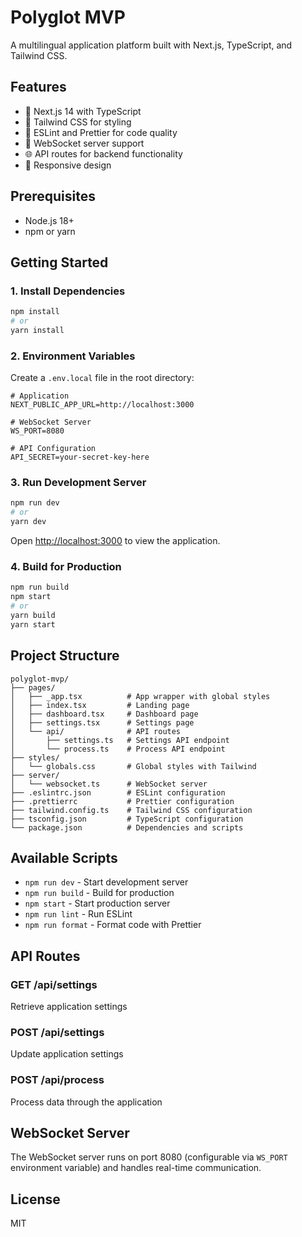 # Polyglot MVP

A multilingual application platform built with Next.js, TypeScript, and Tailwind CSS.

## Features

- 🚀 Next.js 14 with TypeScript
- 🎨 Tailwind CSS for styling
- 📝 ESLint and Prettier for code quality
- 🔌 WebSocket server support
- 🌐 API routes for backend functionality
- 📱 Responsive design

## Prerequisites

- Node.js 18+ 
- npm or yarn

## Getting Started

### 1. Install Dependencies

```bash
npm install
# or
yarn install
```

### 2. Environment Variables

Create a `.env.local` file in the root directory:

```env
# Application
NEXT_PUBLIC_APP_URL=http://localhost:3000

# WebSocket Server
WS_PORT=8080

# API Configuration
API_SECRET=your-secret-key-here
```

### 3. Run Development Server

```bash
npm run dev
# or
yarn dev
```

Open [http://localhost:3000](http://localhost:3000) to view the application.

### 4. Build for Production

```bash
npm run build
npm start
# or
yarn build
yarn start
```

## Project Structure

```
polyglot-mvp/
├── pages/
│   ├── _app.tsx          # App wrapper with global styles
│   ├── index.tsx         # Landing page
│   ├── dashboard.tsx     # Dashboard page
│   ├── settings.tsx      # Settings page
│   └── api/              # API routes
│       ├── settings.ts   # Settings API endpoint
│       └── process.ts    # Process API endpoint
├── styles/
│   └── globals.css       # Global styles with Tailwind
├── server/
│   └── websocket.ts      # WebSocket server
├── .eslintrc.json        # ESLint configuration
├── .prettierrc           # Prettier configuration
├── tailwind.config.ts    # Tailwind CSS configuration
├── tsconfig.json         # TypeScript configuration
└── package.json          # Dependencies and scripts
```

## Available Scripts

- `npm run dev` - Start development server
- `npm run build` - Build for production
- `npm start` - Start production server
- `npm run lint` - Run ESLint
- `npm run format` - Format code with Prettier

## API Routes

### GET /api/settings
Retrieve application settings

### POST /api/settings
Update application settings

### POST /api/process
Process data through the application

## WebSocket Server

The WebSocket server runs on port 8080 (configurable via `WS_PORT` environment variable) and handles real-time communication.

## License

MIT
